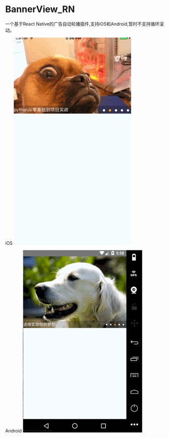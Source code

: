 # BannerView_RN
一个基于React Native的广告自动轮播插件,支持iOS和Android,暂时不支持循环滚动。

iOS
![](https://github.com/maple023/BannerView_RN/blob/master/iOS.gif)


Android
![](https://github.com/maple023/BannerView_RN/blob/master/Android.gif)
